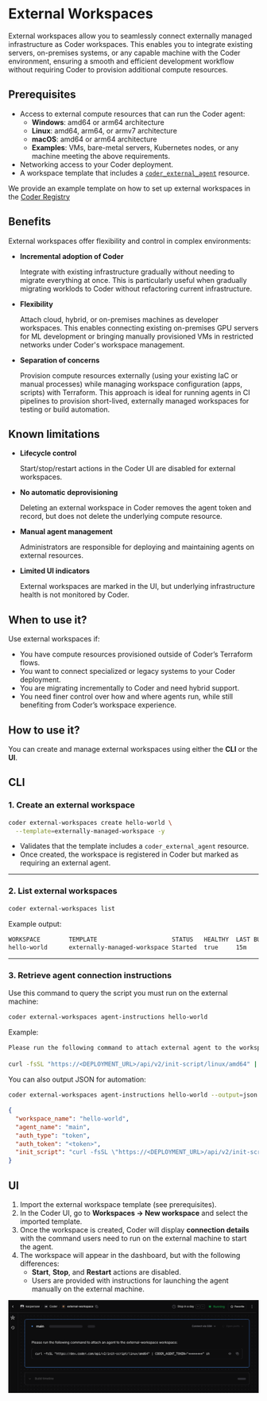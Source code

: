 # External Workspaces

External workspaces allow you to seamlessly connect externally managed infrastructure as Coder workspaces. This enables you to integrate existing servers, on-premises systems, or any capable machine with the Coder environment, ensuring a smooth and efficient development workflow without requiring Coder to provision additional compute resources.

## Prerequisites

- Access to external compute resources that can run the Coder agent:
  - **Windows**: amd64 or arm64 architecture
  - **Linux**: amd64, arm64, or armv7 architecture
  - **macOS**: amd64 or arm64 architecture
  - **Examples**: VMs, bare-metal servers, Kubernetes nodes, or any machine meeting the above requirements.
- Networking access to your Coder deployment.
- A workspace template that includes a [`coder_external_agent`](https://registry.terraform.io/providers/coder/coder/latest/docs/resources/external_agent) resource.

We provide an example template on how to set up external workspaces in the [Coder Registry](https://registry.coder.com/templates/coder-labs/externally-managed-workspace)

## Benefits

External workspaces offer flexibility and control in complex environments:

- **Incremental adoption of Coder**

  Integrate with existing infrastructure gradually without needing to migrate everything at once. This is particularly useful when gradually migrating worklods to Coder without refactoring current infrastructure.

- **Flexibility**

  Attach cloud, hybrid, or on-premises machines as developer workspaces. This enables connecting existing on-premises GPU servers for ML development or bringing manually provisioned VMs in restricted networks under Coder's workspace management.

- **Separation of concerns**

  Provision compute resources externally (using your existing IaC or manual processes) while managing workspace configuration (apps, scripts) with Terraform. This approach is ideal for running agents in CI pipelines to provision short-lived, externally managed workspaces for testing or build automation.

## Known limitations

- **Lifecycle control**

  Start/stop/restart actions in the Coder UI are disabled for external workspaces.
- **No automatic deprovisioning**

  Deleting an external workspace in Coder removes the agent token and record, but does not delete the underlying compute resource.
- **Manual agent management**

  Administrators are responsible for deploying and maintaining agents on external resources.
- **Limited UI indicators**

  External workspaces are marked in the UI, but underlying infrastructure health is not monitored by Coder.

## When to use it?

Use external workspaces if:

- You have compute resources provisioned outside of Coder’s Terraform flows.
- You want to connect specialized or legacy systems to your Coder deployment.
- You are migrating incrementally to Coder and need hybrid support.
- You need finer control over how and where agents run, while still benefiting from Coder’s workspace experience.

## How to use it?

You can create and manage external workspaces using either the **CLI** or the **UI**.

<div class="tabs">

## CLI

### 1. Create an external workspace

```bash
coder external-workspaces create hello-world \
  --template=externally-managed-workspace -y
```

- Validates that the template includes a `coder_external_agent` resource.
- Once created, the workspace is registered in Coder but marked as requiring an external agent.

---

### 2. List external workspaces

```bash
coder external-workspaces list
```

Example output:

```bash
WORKSPACE        TEMPLATE                     STATUS   HEALTHY  LAST BUILT  CURRENT VERSION  OUTDATED
hello-world      externally-managed-workspace Started  true     15m         happy_mendel9    false
```

---

### 3. Retrieve agent connection instructions

Use this command to query the script you must run on the external machine:

```bash
coder external-workspaces agent-instructions hello-world
```

Example:

```bash
Please run the following command to attach external agent to the workspace hello-world:

curl -fsSL "https://<DEPLOYMENT_URL>/api/v2/init-script/linux/amd64" | CODER_AGENT_TOKEN="<token>" sh
```

You can also output JSON for automation:

```bash
coder external-workspaces agent-instructions hello-world --output=json
```

```json
{
  "workspace_name": "hello-world",
  "agent_name": "main",
  "auth_type": "token",
  "auth_token": "<token>",
  "init_script": "curl -fsSL \"https://<DEPLOYMENT_URL>/api/v2/init-script/linux/arm64\" | CODER_AGENT_TOKEN=\"<token>\" sh"
}
```

## UI

1. Import the external workspace template (see prerequisites).
2. In the Coder UI, go to **Workspaces → New workspace** and select the imported template.
3. Once the workspace is created, Coder will display **connection details** with the command users need to run on the external machine to start the agent.
4. The workspace will appear in the dashboard, but with the following differences:
   - **Start**, **Stop**, and **Restart** actions are disabled.
   - Users are provided with instructions for launching the agent manually on the external machine.

![External Workspace View](../../../images/admin/templates/external-workspace.png)

</div>
